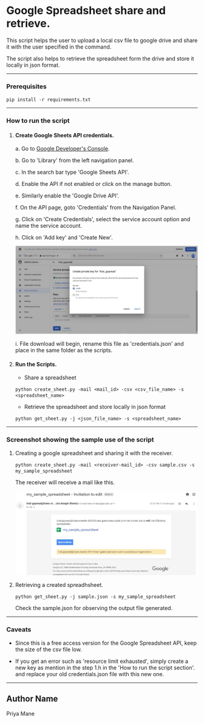 # Google Spreadsheet share and retrieve.

This script helps the user to upload a local csv file to google drive and share it with the user specified in the command.

The script also helps to retrieve the spreadsheet form the drive and store it locally in json format.

***

### Prerequisites
```
pip install -r requirements.txt
```

***

### How to run the script

1.  #### Create Google Sheets API credentials.

    a. Go to [Google Developer's Console](https://console.developers.google.com/apis/dashboard?project=trans-crawler-261018).

    b. Go to 'Library' from the left navigation panel.

    c. In the search bar type 'Google Sheets API'.

    d. Enable the API if not enabled or click on the manage button.

    e. Similarly enable the 'Google Drive API'.

    f. On the API page, goto 'Credentials' from the Navigation Panel.

    g. Click on 'Create Credentials', select the service account option and name the service account.

    h. Click on 'Add key' and 'Create New'.

    ![Google-sheets-api](outputs/google-sheets-credentials.JPG)

    i. File download will begin, rename this file as 'credentials.json' and place in the same folder as the scripts.

2. #### Run the Scripts.

    * Share a spreadsheet
    
    ```
    python create_sheet.py -mail <mail_id> -csv <csv_file_name> -s <spreadsheet_name>
    ```

    * Retrieve the spreadsheet and store locally in json format

    ```
    python get_sheet.py -j <json_file_name> -s <spreadsheet_name>
    ```

***

### Screenshot showing the sample use of the script

1. Creating a google spreadsheet and sharing it with the receiver.

    ```
    python create_sheet.py -mail <receiver-mail_id> -csv sample.csv -s my_sample_spreadsheet
    ```

    The receiver will receive a mail like this.

    ![successfully-shared](outputs/gmail-noti.JPG)

2. Retrieving a created spreadhsheet.

    ```
    python get_sheet.py -j sample.json -s my_sample_spreadsheet
    ```

    Check the sample.json for observing the output file generated.

***
### Caveats

* Since this is a free access version for the Google Spreadsheet API, keep the size of the csv file low.

* If you get an error such as 'resource limit exhausted', simply create a new key as mention in the step 1.h in the 'How to run the script section'. and replace your old credentials.json file with this new one.

***

## Author Name
Priya Mane